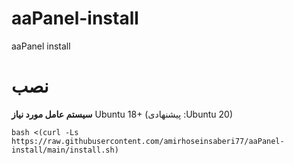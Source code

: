 # aaPanel-install
aaPanel install

# نصب
**سیستم عامل مورد نیاز**
Ubuntu 18+ (پیشنهادی :Ubuntu 20)<br>

```
bash <(curl -Ls https://raw.githubusercontent.com/amirhoseinsaberi77/aaPanel-install/main/install.sh)
```
